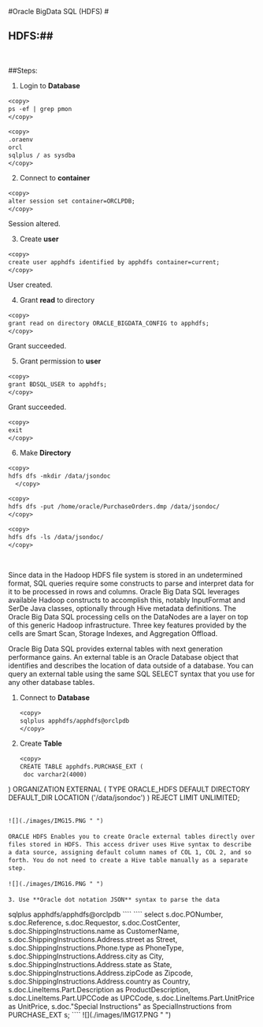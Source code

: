 #Oracle BigData SQL (HDFS) #

## HDFS:##
<br>

##Steps:

1. Login to **Database**
  ````
<copy>
ps -ef | grep pmon
</copy>
 ````
````
<copy>
.oraenv
orcl
sqlplus / as sysdba
</copy>
````
2. Connect to  **container**
   
```````
<copy>
alter session set container=ORCLPDB;
</copy>
```````
Session altered.

3. Create **user**

````````
<copy>
create user apphdfs identified by apphdfs container=current;
</copy>
````````
User created.

4. Grant **read** to directory 
````
<copy>
grant read on directory ORACLE_BIGDATA_CONFIG to apphdfs;
</copy>
````
Grant succeeded.

5. Grant permission to **user**
````
<copy>
grant BDSQL_USER to apphdfs;
</copy>
````
Grant succeeded.

````
<copy>
exit
</copy>
````

6. Make **Directory**
````
<copy>
hdfs dfs -mkdir /data/jsondoc
  </copy>
````
````
<copy>
hdfs dfs -put /home/oracle/PurchaseOrders.dmp /data/jsondoc/
</copy>
````
````
<copy>
hdfs dfs -ls /data/jsondoc/
</copy>
````
<br>


Since data in the Hadoop HDFS file system is stored in an undetermined format, SQL queries require some constructs to parse and interpret data for it to be processed in rows and columns. Oracle Big Data SQL leverages available Hadoop constructs to accomplish this, notably InputFormat and SerDe Java classes, optionally through Hive metadata definitions. The Oracle Big Data SQL processing cells on the DataNodes are a layer on top of this generic Hadoop infrastructure. Three key features provided by the cells are Smart Scan, Storage Indexes, and Aggregation Offload.

Oracle Big Data SQL provides external tables with next generation performance gains. An external table is an Oracle Database object that identifies and describes the location of data outside of a database. You can query an external table using the same SQL SELECT syntax that you use for any other database tables. 

1. Connect to **Database**
   ````
   <copy>
   sqlplus apphdfs/apphdfs@orclpdb
   </copy>
   ````
2. Create **Table**
   ````
   <copy>
   CREATE TABLE apphdfs.PURCHASE_EXT (
    doc varchar2(4000)
 )
   ORGANIZATION EXTERNAL
    ( TYPE ORACLE_HDFS
      DEFAULT DIRECTORY DEFAULT_DIR
      LOCATION ('/data/jsondoc')
    )
REJECT LIMIT UNLIMITED;
   </copy>   
   ````

   ![](./images/IMG15.PNG " ")

   ORACLE HDFS Enables you to create Oracle external tables directly over files stored in HDFS. This access driver uses Hive syntax to describe a data source, assigning default column names of COL 1, COL 2, and so forth. You do not need to create a Hive table manually as a separate step.

   ![](./images/IMG16.PNG " ")

3. Use **Oracle dot notation JSON** syntax to parse the data
````
<copy>
sqlplus apphdfs/apphdfs@orclpdb
</copy>
````
````
<copy>
select s.doc.PONumber,
s.doc.Reference,
s.doc.Requestor,
s.doc.CostCenter,
s.doc.ShippingInstructions.name as CustomerName,
s.doc.ShippingInstructions.Address.street as Street,
s.doc.ShippingInstructions.Phone.type as PhoneType,
s.doc.ShippingInstructions.Address.city as City,
s.doc.ShippingInstructions.Address.state as State,
s.doc.ShippingInstructions.Address.zipCode as Zipcode,
s.doc.ShippingInstructions.Address.country as Country,
s.doc.LineItems.Part.Description as ProductDescription,
s.doc.LineItems.Part.UPCCode as UPCCode,
s.doc.LineItems.Part.UnitPrice as UnitPrice,
s.doc."Special Instructions" as SpecialInstructions 
from PURCHASE_EXT s;
</copy>
````
![](./images/IMG17.PNG " ")














